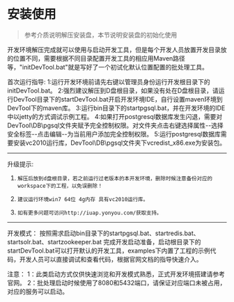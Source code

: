 # 安装使用

> 参考介质说明解压安装盘，本节说明安装盘的初始化使用

开发环境解压完成就可以使用与启动开发工具，但是每个开发人员放置开发目录放的位置不同，需要根据不同目录配置开发工具的相应用Maven路径等，"initDevTool.bat"就是写好了一个初试化默认位置配置的批处理工具。

首次运行指导:
	1:运行开发环境前请先右键以管理员身份运行开发根目录下的initDevTool.bat。
	2:强烈建议解压到D盘根目录，如果没有处在D盘根目录，请运行DevTool目录下的startDevTool.bat开启开发环境IDE，自行设置maven环境到DevTool下的maven库。
	3:运行bin目录下的startpgsql.bat，并在开发环境的IDE中以jetty的方式调试示例工程。
	4:如果打开postgresql数据库发生闪退，需要对DevTool\DB\pgsql文件夹赋予完全控制权限。对文件夹点击右键选择属性--选择安全标签--点击编辑--为当前用户添加完全控制权限。
	5:运行postgresql数据库需要安装vc2010运行库，DevTool\DB\pgsql文件夹下vcredist_x86.exe为安装包。

---

升级提示:  

1.     解压后放到d盘根目录，若之前运行过老版本的本开发环境，删除时候注意备份对应的workspace下的工程，以免误删除！
2.     建议运行环境win7 64位 4g内存 具有vc2010运行库。
3.     如有更多问题可访问http://iuap.yonyou.com/获取支持。

---

开发模式：
    按照需求启动bin目录下的startpgsql.bat、startredis.bat、startsolr.bat、startzookeeper.bat 完成开发启动准备，启动根目录下的startDevTool.bat可以打开默认的开发工具，examples下内置了工程的示例代码，开发人员可以直接调试和查看代码，根据官网文档的指导快速介入。

注意：
    1：此类启动方式仅供快速浏览和开发模式熟悉，正式开发环境搭建请参考官网。
    2：批处理启动时候使用了8080和5432端口，请保证对应端口未被占用，对应的服务可以启动。
	


